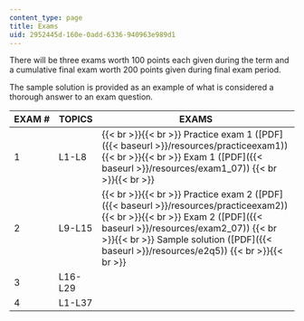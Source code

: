 ```yaml
---
content_type: page
title: Exams
uid: 2952445d-160e-0add-6336-940963e989d1
---
```


There will be three exams worth 100 points each given during the term and a cumulative final exam worth 200 points given during final exam period.

The sample solution is provided as an example of what is considered a thorough answer to an exam question.

| EXAM # | TOPICS | EXAMS |
| --- | --- | --- |
| 1 | L1-L8 |  {{< br >}}{{< br >}} Practice exam 1 ([PDF]({{< baseurl >}}/resources/practiceexam1)) {{< br >}}{{< br >}} Exam 1 ([PDF]({{< baseurl >}}/resources/exam1_07)) {{< br >}}{{< br >}}  |
| 2 | L9-L15 |  {{< br >}}{{< br >}} Practice exam 2 ([PDF]({{< baseurl >}}/resources/practiceexam2)) {{< br >}}{{< br >}} Exam 2 ([PDF]({{< baseurl >}}/resources/exam2_07)) {{< br >}}{{< br >}} Sample solution ([PDF]({{< baseurl >}}/resources/e2q5)) {{< br >}}{{< br >}}  |
| 3 | L16-L29 | &nbsp; |
| 4 | L1-L37 |